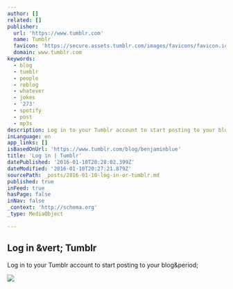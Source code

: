 ```yaml
---
author: []
related: []
publisher:
  url: 'https://www.tumblr.com'
  name: Tumblr
  favicon: 'https://secure.assets.tumblr.com/images/favicons/favicon.ico?_v=a891a6916b745ae20be499f98db2f875'
  domain: www.tumblr.com
keywords:
  - blog
  - tumblr
  - people
  - reblog
  - whatever
  - jokes
  - '273'
  - spotify
  - post
  - mp3s
description: Log in to your Tumblr account to start posting to your blog.
inLanguage: en
app_links: []
isBasedOnUrl: 'https://www.tumblr.com/blog/benjaminblue'
title: 'Log in | Tumblr'
datePublished: '2016-01-10T20:28:02.399Z'
dateModified: '2016-01-10T20:27:21.879Z'
sourcePath: _posts/2016-01-10-log-in-or-tumblr.md
published: true
inFeed: true
hasPage: false
inNav: false
_context: 'http://schema.org'
_type: MediaObject

---
```

<article style=""><h1>Log in &amp;vert; Tumblr</h1><p>Log in to your Tumblr account to start posting to your blog&amp;period;</p><img src="https://40.media.tumblr.com/28a526ef8f9784ce1a6adabddf9e96fb/tumblr_o0eenqEppT1qdgekko1_1280.jpg" /></article>